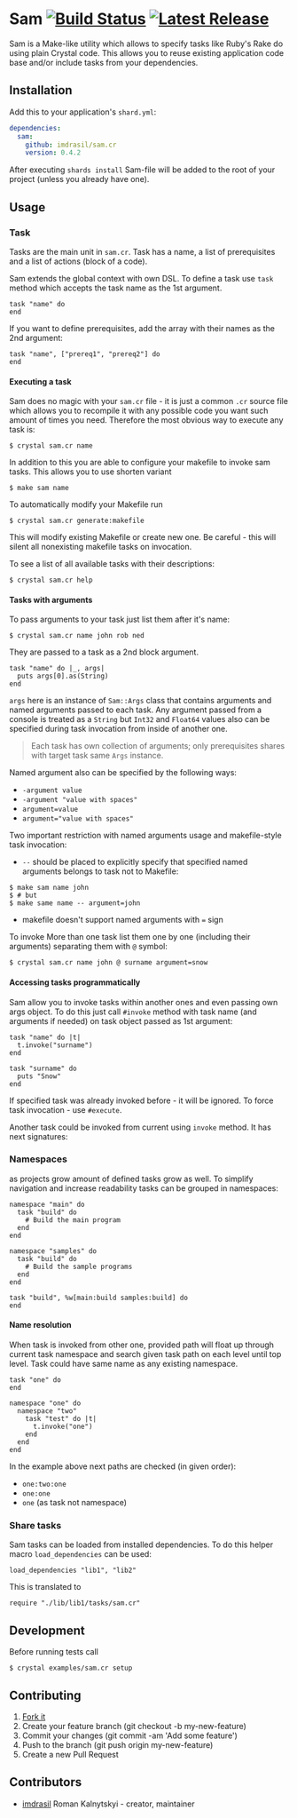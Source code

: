 # Sam [![Build Status](https://travis-ci.org/imdrasil/sam.cr.svg)](https://travis-ci.org/imdrasil/sam.cr) [![Latest Release](https://img.shields.io/github/release/imdrasil/sam.cr.svg)](https://github.com/imdrasil/sam.cr/releases)

Sam is a Make-like utility which allows to specify tasks like Ruby's Rake do using plain Crystal code. This allows you to reuse existing application code base and/or include tasks from your dependencies.

## Installation

Add this to your application's `shard.yml`:

```yaml
dependencies:
  sam:
    github: imdrasil/sam.cr
    version: 0.4.2
```

After executing `shards install` Sam-file will be added to the root of your project (unless you already have one).

## Usage

### Task

Tasks are the main unit in `sam.cr`. Task has a name, a list of prerequisites and a list of actions (block of a code).

Sam extends the global context with own DSL. To define a task use `task` method which accepts the task name as the 1st argument.

```crystal
task "name" do
end
```

If you want to define prerequisites, add the array with their names as the 2nd argument:

```crystal
task "name", ["prereq1", "prereq2"] do
end
```

#### Executing a task

Sam does no magic with your `sam.cr` file - it is just a common `.cr` source file which allows you to recompile it with any possible code you want such amount of times you need. Therefore the most obvious way to execute any task is:

```shell
$ crystal sam.cr name
```

In addition to this you are able to configure your makefile to invoke sam tasks. This allows you to use shorten variant

```shell
$ make sam name
```

To automatically modify your Makefile run

```shell
$ crystal sam.cr generate:makefile
```

This will modify existing Makefile or create new one. Be careful - this will silent all nonexisting makefile tasks on invocation.

To see a list of all available tasks with their descriptions:

```shell
$ crystal sam.cr help
```

#### Tasks with arguments

To pass arguments to your task just list them after it's name:

```shell
$ crystal sam.cr name john rob ned
```

They are passed to a task as a 2nd block argument.

```crystal
task "name" do |_, args|
  puts args[0].as(String)
end
```

`args` here is an instance of `Sam::Args` class that contains arguments and named arguments passed to each task. Any argument passed from a console is treated as a `String` but `Int32` and `Float64` values also can be specified during task invocation from inside of another one.

> Each task has own collection of arguments; only prerequisites shares with target task same `Args` instance.

Named argument also can be specified by the following ways:

- `-argument value`
- `-argument "value with spaces"`
- `argument=value`
- `argument="value with spaces"`

Two important restriction with named arguments usage and makefile-style task invocation:

* `--` should be placed to explicitly specify that specified named arguments belongs to task not to Makefile:

```shell
$ make sam name john
$ # but
$ make same name -- argument=john
```

* makefile doesn't support named arguments with `=` sign

To invoke More than one task list them one by one (including their arguments) separating them with `@` symbol:

```shell
$ crystal sam.cr name john @ surname argument=snow
```

#### Accessing tasks programmatically

Sam allow you to invoke tasks within another ones and even passing own args object. To do this just call `#invoke` method with task name (and arguments if needed) on task object passed as 1st argument:

```crystal
task "name" do |t|
  t.invoke("surname")
end

task "surname" do
  puts "Snow"
end
```

If specified task was already invoked before - it will be ignored. To force task invocation - use `#execute`.


Another task could be invoked from current using `invoke` method. It has next signatures:

### Namespaces

as projects grow amount of defined tasks grow as well. To simplify navigation and increase readability tasks can be grouped in namespaces:

```crystal
namespace "main" do
  task "build" do
    # Build the main program
  end
end

namespace "samples" do
  task "build" do
    # Build the sample programs
  end
end

task "build", %w[main:build samples:build] do
end
```

#### Name resolution

When task is invoked from other one, provided path will float up through current task namespace and search given task path on each level until top level. Task could have same name as any existing namespace.

```crystal
task "one" do
end

namespace "one" do
  namespace "two"
    task "test" do |t|
      t.invoke("one")
    end
  end
end
```

In the example above next paths are checked (in given order):

* `one:two:one`
* `one:one`
* `one` (as task not namespace)

### Share tasks

Sam tasks can be loaded from installed dependencies. To do this helper macro `load_dependencies` can be used:

```crystal
load_dependencies "lib1", "lib2"
```

This is translated to

```crystal
require "./lib/lib1/tasks/sam.cr"
```

## Development

Before running tests call

```shell
$ crystal examples/sam.cr setup
```

## Contributing

1. [Fork it]( https://github.com/imdrasil/sam.cr/fork )
2. Create your feature branch (git checkout -b my-new-feature)
3. Commit your changes (git commit -am 'Add some feature')
4. Push to the branch (git push origin my-new-feature)
5. Create a new Pull Request

## Contributors

- [imdrasil](https://github.com/imdrasil/sam.cr) Roman Kalnytskyi - creator, maintainer
